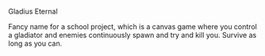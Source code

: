 Gladius Eternal

Fancy name for a school project, which is a canvas game where you control a gladiator and enemies continuously spawn and try and kill you. Survive as long as you can.